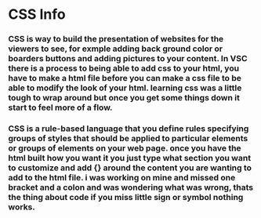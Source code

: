 # CSS Info

### CSS is  way to build the presentation of websites for the viewers to see, for exmple adding back ground color or boarders buttons and adding pictures to your content. In VSC there is a process to being able to add css to your html, you have to make a html file before you can make a css file to be able to modify the look of your html. learning css was a little tough to wrap around but once you get some things down it start to feel more of a flow.

### CSS is a rule-based language that you define rules specifying groups of styles that should be applied to particular elements or groups of elements on your web page. once you have the html built how you want it you just type what section you want to customize and add {} around the content you are wanting to add to the html file. i was working on mine and missed one bracket and a colon and was wondering what was wrong, thats the thing about code if you miss little sign or symbol nothing works.
